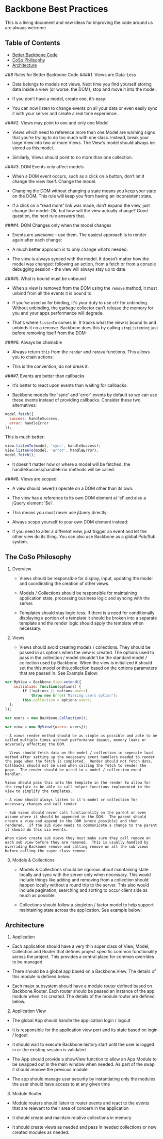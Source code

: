 # Backbone Best Practices

This is a living document and new ideas for improving the code around us are always welcome.

## Table of Contents
 * [Better Backbone Code](#rules)
 * [CoSo Philisophy](#philosophy)
 * [Architecture](#architecture)

##<a href="rules"></a>8 Rules for Better Backbone Code
####1. Views are Data-Less

* Data belongs to models not views. Next time you find yourself storing data inside a view (or worse: the DOM), stop and move it into the model.

* If you don’t have a model, create one, it’s easy:

* You can now listen to change events on all your data or even easily sync it with your server and create a real time experience.

####2. Views may point to one and only one Model

* Views which need to reference more than one Model are warning signs that you're trying to do too much with one class. Instead, break your large View into two or more Views. The View's model should always be stored as this.model.

* Similarly, Views should point to no more than one collection.

####3. DOM Events only affect models

* When a DOM event occurs, such as a click on a button, don’t let it change the view itself. Change the model.

* Changing the DOM without changing a state means you keep your state on the DOM. This rule will keep you from having an inconsistent state.

* If a click on a “read more” link was made, don’t expand the view, just change the model:  Ok, but how will the view actually change? Good question, the next rule answers that.

####4. DOM Changes only when the model changes

* Events are awesome - use them. The easiest approach is to render again after each change:

* A much better approach is to only change what’s needed:

* The view is always synced with the model. It doesn’t matter how the model was changed: following an action, from a fetch or from a console debugging session - the view will always stay up to date.

####5. What is bound must be unbound

* When a view is removed from the DOM using the `remove` method, it must unbind from all the events it is bound to.

* If you've used `on` for binding, it's your duty to use `off` for unbinding. Without unbinding, the garbage collector can't release the memory for you and your apps performance will degrade.

* That's where `listenTo` comes in. It tracks what the view is bound to and unbinds it on a remove. Backbone does this by calling `stopListening` just before removing itself from the DOM:

####6. Always be chainable

* Always return `this` from the `render` and `remove` functions. This allows you to chain actions:

* This is the convention, do not break it.

####7. Events are better than callbacks

* It's better to react upon events than waiting for callbacks.

* Backbone models fire 'sync' and 'error' events by default so we can use these events instead of providing callbacks. Consider these two alternatives:

```javascript
model.fetch({
  success: handleSuccess,
  error: handleError
});
```

This is much better:

```javascript
view.listenTo(model, 'sync', handleSuccess);
view.listenTo(model, 'error', handleError);
model.fetch();
```

* It doesn't matter how or where a model will be fetched, the handleSuccess/handleError methods will be called.

####8. Views are scoped

* A view should never(!) operate on a DOM other than its own.

* The view has a reference to its own DOM element at 'el' and also a jQuery element '$el'.

* This means you must never use jQuery directly:

* Always scope yourself to your own DOM element instead:

* If you need to alter a different view, just trigger an event and let the other view do its thing. You can also use Backbone as a global Pub/Sub system.

## <a name="philosophy"></a>The CoSo Philosophy

1. Overview

	- Views should be responsible for display, input, updating the model and coordinating the creation of other views.

	- Models / Collections should be responsible for maintaining application state, processing business logic and syncing with the server.

	- Templates should stay logic-less.  If there is a need for conditionally displaying a portion of a template it should be broken into a separate template and the render logic should apply the template when necessary.

2. Views

	- Views should avoid creating models / collections.  They should be passed in as options when the view is created.  The options used to pass in the collection / model shouldn't be the standard model / collection used by Backbone.  When the view is initialized it should set the this.model or this.collection based on the options parameters that are passed in.  See Example Below:

  ```javascript
  var MyView = Backbone.View.extend({
      initialize: function(options) {
          if (!options || options.users)
              throw new Error('Missing users option');
          this.collection = options.users;
  	};
  });

  var users = new Backbone.Collection();

  var view = new MyView({users: users});
  ```

	- A views render method should be as simple as possible and able to be called multiple times without performance impact, memory leaks or adversely affecting the DOM.

	- Views should fetch data on the model / collection in seperate load method after setting up the necessary event handlers needed to render the page when the fetch is completed.  Render should not fetch data.  Callbacks should not be used when calling the fetch to render the page.  The render should be wired to a model / collection event handler.

	Views should pass this into the template in the render to allow for the template to be able to call helper functions implemented in the view to simplify the templates.

	- A view should always listen to it's model or collection for necessary changes and call render

	- Sub views should never call functionality on the parent or even assume where it should be appended in the DOM.  The parent should create a view and append in the DOM (where possible) and then rendered.  If the sub view needs to communicate a change to the parent it should do this via events.

	When views create sub views they must make sure they call remove on each sub view before they are removed.  This is usually handled by overriding Backbone remove and calling remove on all the sub views before calling the super class remove.

3. Models & Collections

	- Models & Collections should be rigorous about maintaining state locally and sync with the server only when necessary.  This would include things like adding and removing from a collection should happen locally without a round trip to the server.  This also would include pagination, searching and sorting to occur client side as much as possible.

	- Collections should follow a singleton / factor model to help support maintaining state across the application.  See example below:

## <a href="architecture"></a>Architecture

1. Application
  - Each application should have a very thin super class of View, Model, Collection and Router that defines project specific common functionality across the project.  This provides a central place for common overrides to be managed.

  - There should be a global app based on a Backbone.View.  The details of this module is defined below.

  - Each major subsystem should have a module router defined based on Backbone.Router.  Each router should be passed an instance of the app module when it is created.  The details of the module router are defined below.

2. Application View
  - The global App should handle the application login / logout

  - It is responsible for the application view port and its state based on login / logout

  - It should wait to execute Backbone.history.start until the user is logged in or the existing session is validated

  - The App should provide a showView function to allow an App Module to be swapped out in the main window when needed.  As part of the swap it should remove the previous module

  - The app should manage user security by instantiating only the modules the user should have access to at any given time

3. Module Router  

  - Module routers should listen to router events and react to the events that are relevant to their area of concern in the application

  - It should create and maintain relative collections in memory

  - It should create views as needed and pass in needed collections or new created modules as needed.
